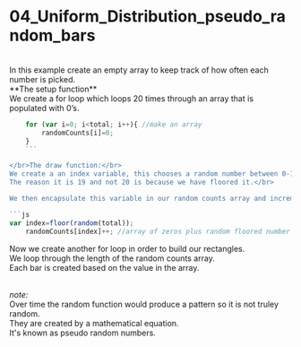 # 04_Uniform_Distribution_pseudo_random_bars</br>
</br>
In this example create an empty array to keep track of how often each number is picked.</br>
**The setup function** </br>
We create a for loop which loops 20 times through an array that is populated with 0’s.</br>

```js
	for (var i=0; i<total; i++){ //make an array
		randomCounts[i]=0;  
	}	
	```

</br>The draw function:</br>
We create a an index variable, this chooses a random number between 0-19.</br>
The reason it is 19 and not 20 is because we have floored it.</br>

We then encapsulate this variable in our random counts array and increment it. This means it will loop through 0 + value held in the index variable.</br>

```js
var index=floor(random(total)); 
	randomCounts[index]++; //array of zeros plus random floored number

```
Now we create another for loop in order to build our rectangles. </br>
We loop through the length of the random counts array.</br>
Each bar is created based on the value in the array. </br></br>

*note:*</br>
Over time the random function would produce a pattern so it is not truley random.</br>
They are created by a mathematical equation.</br>
It's known as pseudo random numbers. 

